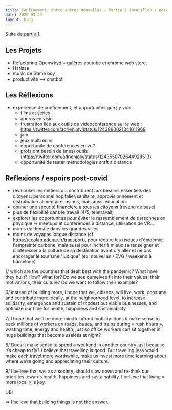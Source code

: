 ```yaml
---
title: Confinement, entre autres nouvelles – Partie 3 (brouillon / notes / WIP)
date: 2020-03-29
layout: blog
---
```


Suite de [partie 1](/posts/2020-03-29-confinement).

## Les Projets

- Refactoring Openwhyd + galères youtube et chrome web store
- Harissa
- music de Game boy
- productivité --> chatbot

## Les Réflexions

- experience de confinement, et opportunités que j'y vois
    - films et series
    - aperos en visio
    - frustration liée aux outils de videoconference sur le web : https://twitter.com/adrienjoly/status/1243860021341011968
    - jam
    - jeux multi en vr
    - opportunité de conferences en vr ?
    - profs ont besoin de (mes) outils (https://twitter.com/adrienjoly/status/1243550702644928513)
    - opportunité de tester méthodologies craft à distance

## Reflexions / espoirs post-covid

- revaloriser les métiers qui contribuent aux besoins essentiels des citoyens: personnel hopitalier/sanitaire, approvisionnement et distrubution alimentaire, usines, mais aussi éducation.
- donner une sécurité financière à tous les citoyens (revenu de base)
- plus de flexibilité dans le travail (4/5, teletravail)
- explorer les opportunités pour éviter le rassemblement de personnes en physique => meetups et conférences à distance, utilisation de VR...
- moins de densité dans les grandes villes
- moins de voyages longue distance (cf https://ecolab.ademe.fr/transport), pour réduire les risques d'épidémie, l'empreinte carbone, mais aussi pour inciter à mieux se renseigner et s'intéresser à la culture de sa destination avant d'y aller et ne pas encorager le tourisme "ludique" (ex: nouvel an / EVG / weekend à barcelone)

1/ which are the countries that dealt best with the pandemic? What have they built? How? What for? Do we see ourselves fit into their values, their motivations, their culture? Do we want to follow their example?

6/ instead of building more, I hope that we, citizens, will live, work, consume and contribute more locally, at the neighborhood level, to increase solidarity, emergence and sustain of modest but viable businesses, and optimize our time for health, happiness and sustainability.

7/ I hope that we’ll be more mindful about mobility: does it make sense to pack millions of workers on roads, buses, and trains during « rush hours », wasting time, energy and health, just so office workers can sit together in huge buildings that become useless at night?

8/ Does it make sense to spend a weekend in another country just because it’s cheap to fly? I believe that travelling is good. But traveling less would make each travel more worthwhile, make us invest more time learning about where we’re going and appreciating their culture.

9/ I believe that we, as a society, should slow down and re-think our priorities towards health, happiness and sustainability. I believe that living « more local » is key.

UBI

=> I believe that building things is not the answer.
